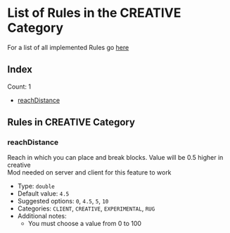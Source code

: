# List of Rules in the CREATIVE Category

For a list of all implemented Rules go [here](../README.md)
## Index
Count: 1
- [reachDistance](#reachdistance)

## Rules in CREATIVE Category

### reachDistance
Reach in which you can place and break blocks. Value will be 0.5 higher in creative  
Mod needed on server and client for this feature to work  
- Type: `double`
- Default value: `4.5`
- Suggested options: `0`, `4.5`, `5`, `10`
- Categories: `CLIENT`, `CREATIVE`, `EXPERIMENTAL`, `RUG`
- Additional notes:
  - You must choose a value from 0 to 100
